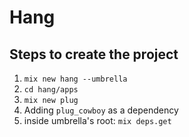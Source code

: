 # Hang

## Steps to create the project

1. `mix new hang --umbrella`
1. `cd hang/apps`
1. `mix new plug`
1. Adding `plug_cowboy` as a dependency
1. inside umbrella's root: `mix deps.get`
